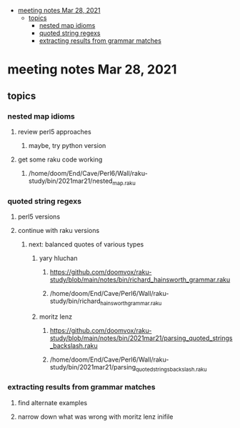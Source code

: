 - [meeting notes Mar 28, 2021](#org712938d)
  - [topics](#org4b870a2)
    - [nested map idioms](#org2a08107)
    - [quoted string regexs](#org8171379)
    - [extracting results from grammar matches](#org318807a)


<a id="org712938d"></a>

# meeting notes Mar 28, 2021


<a id="org4b870a2"></a>

## topics


<a id="org2a08107"></a>

### nested map idioms

1.  review perl5 approaches

    1.  maybe, try python version

2.  get some raku code working

    1.  /home/doom/End/Cave/Perl6/Wall/raku-study/bin/2021mar21/nested<sub>map.raku</sub>


<a id="org8171379"></a>

### quoted string regexs

1.  perl5 versions

2.  continue with raku versions

    1.  next: balanced quotes of various types
    
        1.  yary hluchan
        
            1.  <https://github.com/doomvox/raku-study/blob/main/notes/bin/richard_hainsworth_grammar.raku>
            
            2.  /home/doom/End/Cave/Perl6/Wall/raku-study/bin/richard<sub>hainsworth</sub><sub>grammar.raku</sub>
        
        2.  moritz lenz
        
            1.  <https://github.com/doomvox/raku-study/blob/main/notes/bin/2021mar21/parsing_quoted_strings_backslash.raku>
            
            2.  /home/doom/End/Cave/Perl6/Wall/raku-study/bin/2021mar21/parsing<sub>quoted</sub><sub>strings</sub><sub>backslash.raku</sub>


<a id="org318807a"></a>

### extracting results from grammar matches

1.  find alternate examples

2.  narrow down what was wrong with moritz lenz inifile
